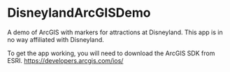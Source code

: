 # DisneylandArcGISDemo
A demo of ArcGIS with markers for attractions at Disneyland. This app is in no way affiliated with Disneyland.

To get the app working, you will need to download the ArcGIS SDK from ESRI. https://developers.arcgis.com/ios/

